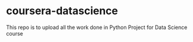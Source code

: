 # coursera-datascience

This repo is to upload all the work done in Python Project for Data Science course
